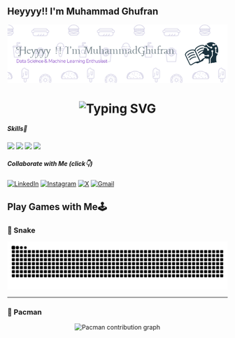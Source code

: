 ## Heyyyy!! I'm Muhammad Ghufran

![Muhammad Ghufran](img/image.png)

<h1 align="center">
  <img src="https://readme-typing-svg.demolab.com?font=Fira+Code&size=28&duration=2500&pause=1000&color=F97316&center=true&vCenter=true&width=500&height=50&lines=Call+me+Pronn;No+Data+No+Model;weights%3Dzeros;model.predict%3DNone;overfitted+%28void%29" alt="Typing SVG" />
</h1>

##### Skills🤹
<img src="https://img.shields.io/badge/Scratch-4D97FF?style=for-the-badge&logo=Scratch&logoColor=white" /> <img src="https://img.shields.io/badge/Python-FFD43B?style=for-the-badge&logo=python&logoColor=blue" /> <img src="https://img.shields.io/badge/Pandas-2C2D72?style=for-the-badge&logo=pandas&logoColor=white" /> <img src="https://img.shields.io/badge/Numpy-777BB4?style=for-the-badge&logo=numpy&logoColor=white" />

##### Collaborate with Me (click👇)
[![LinkedIn](https://img.shields.io/badge/LinkedIn-0077B5?style=for-the-badge&logo=linkedin&logoColor=white)](https://www.linkedin.com/in/muhammad-ghufran-481655372) [![Instagram](https://img.shields.io/badge/Instagram-E4405F?style=for-the-badge&logo=instagram&logoColor=white)](https://instagram.com/ghufrrnn_) [![X](https://img.shields.io/badge/X-000000?style=for-the-badge&logo=x&logoColor=white)](https://x.com/innerchildboy_?s=21) [![Gmail](https://img.shields.io/badge/Gmail-D14836?style=for-the-badge&logo=gmail&logoColor=white)](mailto:ghufranmuhammad234@gmail.com?subject=Halo%20Ghufran&body=Saya%20ingin%20menghubungi%20anda%20perihal.)

###

<h2 align="left">Play Games with Me🕹️</h2>

### 🐍 Snake 

<p align="center">
  <img src="https://raw.githubusercontent.com/Pronnnnnnn/Pronnnnnnn/output/snake.svg" alt="Snake animation" />
</p>

---

### 👾 Pacman 

<p align="center">
  <picture>
    <source media="(prefers-color-scheme: dark)" srcset="https://raw.githubusercontent.com/Pronnnnnnn/Pronnnnnnn/output/pacman-contribution-graph-dark.svg">
    <source media="(prefers-color-scheme: light)" srcset="https://raw.githubusercontent.com/Pronnnnnnn/Pronnnnnnn/output/pacman-contribution-graph.svg">
    <img alt="Pacman contribution graph" src="https://raw.githubusercontent.com/Pronnnnnnn/Pronnnnnnn/output/pacman-contribution-graph.svg">
  </picture>
</p>

###

<!---
Pronnnnnnn/Pronnnnnnn is a ✨ special ✨ repository because its `README.md` (this file) appears on your GitHub profile.
You can click the Preview link to take a look at your changes.
--->
